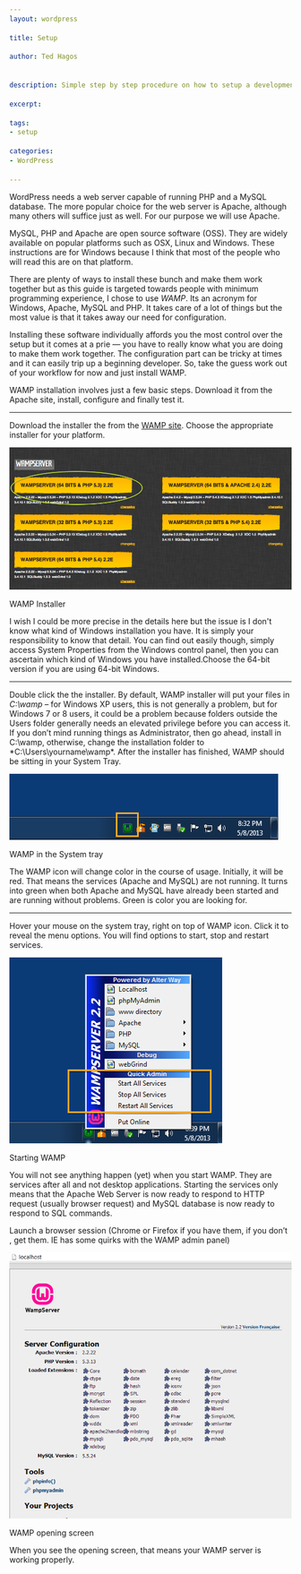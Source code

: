 ```yaml
---
layout: wordpress

title: Setup

author: Ted Hagos


description: Simple step by step procedure on how to setup a development and testing environment for WordPress

excerpt: 

tags:
- setup

categories:
- WordPress

---
```


WordPress needs a web server capable of running PHP and a MySQL database. The more popular choice for the web server is Apache, although many others will suffice just as well. For our purpose we will use Apache. 

MySQL, PHP and Apache are open source software (OSS). They are widely available on popular platforms such as OSX, Linux and Windows. These instructions are for Windows because I think that most of the people who will read this are on that platform. 

There are plenty of ways to install these bunch and make them work together but as this guide is targeted towards people with minimum programming experience, I chose to use *WAMP*. Its an acronym for Windows, Apache, MySQL and PHP. It takes care of a lot of things but the most value is that it takes away our need for configuration.

Installing these software individually affords you the most control over the setup but it comes at a prie &mdash; you have to really know what you are doing to make them work together. The configuration part can be tricky at times and it can easily trip up a beginning developer. So, take the guess work out of your workflow for now and just install WAMP. 

WAMP installation involves just a few basic steps. Download it from the Apache site, install, configure and finally test it. 

***

Download the installer the from the [WAMP site]( http://www.wampserver.com/en/). Choose the appropriate installer for your platform. 

![WAMP installer](/img/wordpress/choose-installer-wamp.png)
<div id='lst'>WAMP Installer</div>

I wish I could be more precise in the details here but the issue is I don't know what kind of Windows installation you have. It is simply your responsibility to know that detail. You can find out easily though, simply access System Properties from the Windows control panel, then you can ascertain which kind of Windows you have installed.Choose the 64-bit version if you are using 64-bit Windows. 

***

Double click the the installer. By default, WAMP installer will put your files in *C:\wamp* – for Windows XP users, this is not generally a problem, but for Windows 7 or 8 users, it could be a problem because folders outside the Users folder generally needs an elevated privilege before you can access it. If you don’t mind running things as Administrator, then go ahead, install in C:\wamp, otherwise, change the installation folder to *C:\Users\yourname\wamp\*. After the installer has finished, WAMP should be sitting in your System Tray.


![System Tray](/img/wordpress/wamp-system-tray.png)
<div id='lst'>WAMP in the System tray</div>

The WAMP icon will change color in the course of usage. Initially, it will be red. That means the services (Apache and MySQL) are not running. It turns into green when both Apache and MySQL have already been started and are running without problems. Green is color you are looking for.

***

Hover your mouse on the system tray, right on top of WAMP icon. Click it to reveal the menu options. You will find options to start, stop and restart services.

![Starting WAMP](/img/wordpress/wamp-start.png)
<div id='lst'>Starting WAMP</div>

You will not see anything happen (yet) when you start WAMP. They are services after all and not desktop applications. Starting the services only means that the Apache Web Server is now ready to respond to HTTP request (usually browser request) and MySQL database is now ready to respond to SQL commands.

Launch a browser session (Chrome or Firefox if you have them, if you don’t , get them. IE has some quirks with the WAMP admin panel)


![WAMP Opening Screen](/img/wordpress/wamp-opening-screen.png)
<div id='lst'>WAMP opening screen</div>

When you see the opening screen, that means your WAMP server is working properly.





